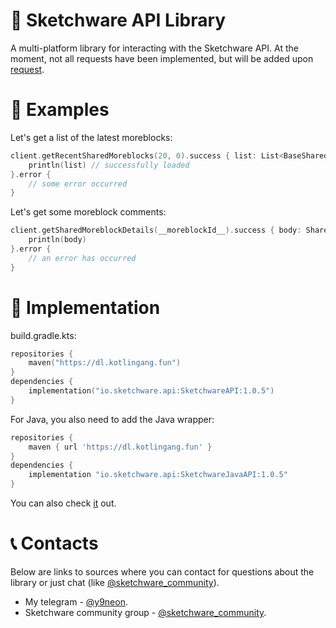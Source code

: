 # 🚀 Sketchware API Library

A multi-platform library for interacting with the Sketchware API. At the moment, not all requests have been implemented,
but will be added upon [request](https://github.com/y9neon/SketchwareAPI/issues/new).

# 🧪 Examples

Let's get a list of the latest moreblocks:

```kotlin
client.getRecentSharedMoreblocks(20, 0).success { list: List<BaseShared> ->
    println(list) // successfully loaded
}.error {
    // some error occurred
}
```

Let's get some moreblock comments:

```kotlin
client.getSharedMoreblockDetails(__moreblockId__).success { body: SharedDetails ->
    println(body)
}.error {
    // an error has occurred
}
```

# 📐 Implementation

build.gradle.kts:

```kotlin
repositories {
    maven("https://dl.kotlingang.fun")
}
dependencies {
    implementation("io.sketchware.api:SketchwareAPI:1.0.5")
}
```

For Java, you also need to add the Java wrapper:

```groovy
repositories {
    maven { url 'https://dl.kotlingang.fun' }
}
dependencies {
    implementation "io.sketchware.api:SketchwareJavaAPI:1.0.5"
}
```
You can also check [it](https://github.com/y9neon/SketchwareAPI/issues/1) out.

# 📞 Contacts

Below are links to sources where you can contact for questions about the library or just chat (like [@sketchware_community](https://t.me/sketchware_community)).

- My telegram - [@y9neon](https://t.me/y9neon).
- Sketchware community group - [@sketchware_community](https://t.me/sketchware_community).
